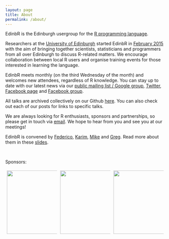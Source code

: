```yaml
---
layout: page
title: About
permalink: /about/
---
```


EdinbR is the Edinburgh usergroup for the [R programming language](http://r-project.org). 

Researchers at the [University of Edinburgh](http://www.ed.ac.uk) started EdinbR in [February 2015](http://edinbr.org/edinbr/2015/01/30/our-first-meeting.html) with the aim of bringing together scientists, statisticians and programmers from all over Edinburgh to discuss R-related matters. We encourage collaboration between local R users and organise training events for those interested in learning the language. 

EdinbR meets monthly (on the third Wednesday of the month) and welcomes new attendees, regardless of R knowledge. You can stay up to date with our latest news via our [public mailing list / Google group](https://groups.google.com/forum/#!forum/edinbr/join), [Twitter](http://twitter.com/edinb_r), [Facebook page](https://www.facebook.com/EdinburghRusers) and [Facebook group](https://www.facebook.com/groups/EdinbR/).

All talks are archived collectively on our Github [here](https://github.com/EdinbR/edinbr-talks). You can also check out each of our posts for links to specific talks.

We are always looking for R enthusiasts, sponsors and partnerships, so please get in touch via [email](mailto:info@edinbr.org). We hope to hear from you and see you at our meetings!

EdinbR is convened by [Federico](http://twitter.com/Chicco_Stat), [Karim](http://twitter.com/karimsinha), [Mike](http://twitter.com/mikerspencer) and [Greg](https://twitter.com/Gwmngilfen). Read more about them in these [slides](./assets/conveners_january_2020.pdf).

<br/>

Sponsors:

<div class="row" style="display: flex;">
  <div class="column" style="flex: 33%; padding: 5px;">
    <img src="../assets/images/RConsortium_Vertical_Pantone.png" alt="" style="width:200px;">
  </div>
  <div class="column" style="flex: 33%; padding: 5px;">
    <a href="https://www.jumpingrivers.com/?utm_source=sponsor&utm_medium=image&utm_campaign=edinbR"><img src="../assets/images/JumpingRivers.png" alt="" style="width:200px;"></a>
  </div>
  <div class="column" style="flex: 33%; padding: 5px;">
     <a href="https://www.redhat.com/"><img src="../assets/images/red-hat-logo.png" alt="" style="width:200px;"></a>
  </div>
</div> 
